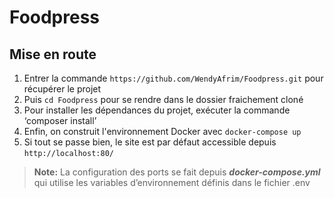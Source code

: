 # Foodpress

## Mise en route

1. Entrer la commande `https://github.com/WendyAfrim/Foodpress.git` pour récupérer le projet
2. Puis `cd Foodpress` pour se rendre dans le dossier fraichement cloné
3. Pour installer les dépendances du projet, exécuter la commande ‘composer install’
4. Enfin, on construit l'environnement Docker avec `docker-compose up`
5. Si tout se passe bien, le site est par défaut accessible depuis `http://localhost:80/`

> **Note:** La configuration des ports se fait depuis ***docker-compose.yml*** qui utilise les variables d’environnement définis dans le fichier .env

